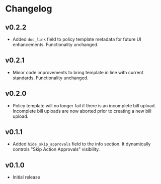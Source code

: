 # Changelog

## v0.2.2

- Added `doc_link` field to policy template metadata for future UI enhancements. Functionality unchanged.

## v0.2.1

- Minor code improvements to bring template in line with current standards. Functionality unchanged.

## v0.2.0

- Policy template will no longer fail if there is an incomplete bill upload. Incomplete bill uploads are now aborted prior to creating a new bill upload.

## v0.1.1

- Added `hide_skip_approvals` field to the info section. It dynamically controls "Skip Action Approvals" visibility.

## v0.1.0

- Initial release

